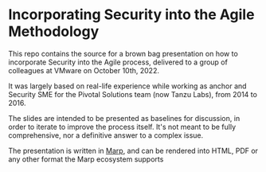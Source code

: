 # Incorporating Security into the Agile Methodology

This repo contains the source for a brown bag presentation on how to incorporate Security into the Agile process, delivered to a group of colleagues at VMware on October 10th, 2022.

It was largely based on real-life experience while working as anchor and Security SME for the Pivotal Solutions team (now Tanzu Labs), from 2014 to 2016.

The slides are intended to be presented as baselines for discussion, in order to iterate to improve the process itself. It's not meant to be fully comprehensive, nor a definitive answer to a complex issue.

The presentation is written in [Marp](https://marp.app/), and can be rendered into HTML, PDF or any other format the Marp ecosystem supports
